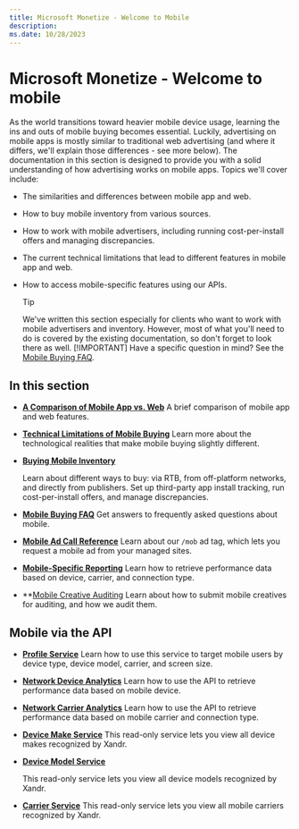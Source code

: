 ```yaml
---
title: Microsoft Monetize - Welcome to Mobile
description: 
ms.date: 10/28/2023
---
```


# Microsoft Monetize - Welcome to mobile

As the world transitions toward heavier mobile device usage, learning the ins and outs of mobile buying becomes essential. Luckily,
advertising on mobile apps is mostly similar to traditional web advertising (and where it differs, we'll explain those differences - see
more below). The documentation in this section is designed to provide you with a solid understanding of how advertising works on mobile apps.
Topics we'll cover include:

- The similarities and differences between mobile app and web.
- How to buy mobile inventory from various sources.
- How to work with mobile advertisers, including running cost-per-install offers and managing discrepancies.
- The current technical limitations that lead to different features in mobile app and web.
- How to access mobile-specific features using our APIs.

  > [!TIP]
  > We've written this section especially for clients who want to work with mobile advertisers and inventory. However, most of what you'll need to do is covered by the existing documentation, so don't forget to look there as well.
  > [!IMPORTANT]
  > Have a specific question in mind? See the [Mobile Buying FAQ](mobile-buying-faq.md).

## In this section

- **[A Comparison of Mobile App vs. Web](a-comparison-of-mobile-vs-web.md)**
  A brief comparison of mobile app and web features.

- **[Technical Limitations of Mobile Buying](technical-limitations-of-mobile-buying.md)**
  Learn more about the technological realities that make mobile buying slightly different.

- **[Buying Mobile Inventory](buying-mobile-inventory.md)**

  Learn about different ways to buy: via RTB, from off-platform networks, and directly from publishers. Set up third-party app install
  tracking, run cost-per-install offers, and manage discrepancies.

- **[Mobile Buying FAQ](mobile-buying-faq.md)**
  Get answers to frequently asked questions about mobile.

- **[Mobile Ad Call Reference](mobile-ad-call-reference.md)**
  Learn about our `/mob` ad tag, which lets you request a mobile ad from your managed sites.

- **[Mobile-Specific Reporting](mobile-specific-reporting.md)**
  Learn how to retrieve performance data based on device, carrier, and connection type.

- **[Mobile Creative Auditing](mobile-creative-auditing.md)
  Learn about how to submit mobile creatives for auditing, and how we audit them.

## Mobile via the API

- **[Profile Service](../digital-platform-api/profile-service.md)**
  Learn how to use this service to target mobile users by device type, device model, carrier, and screen size.

- **[Network Device Analytics](../digital-platform-api/network-device-analytics.md)**
  Learn how to use the API to retrieve performance data based on mobile device.

- **[Network Carrier Analytics](xandr-api/network-carrier-analytics.md")**
  Learn how to use the API to retrieve performance data based on mobile carrier and connection type.

- **[Device Make Service](../digital-platform-api/device-make-service.md)**
  This read-only service lets you view all device makes recognized by Xandr.

- **[Device Model Service](../digital-platform-api/device-model-service.md)**

  This read-only service lets you view all device models recognized by Xandr.

- **[Carrier Service](../digital-platform-api/carrier-service.md)**
  This read-only service lets you view all mobile carriers recognized by Xandr.
